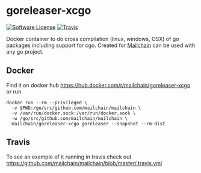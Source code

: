 # goreleaser-xcgo

[![Software License](https://img.shields.io/badge/license-MIT-brightgreen.svg?style=for-the-badge)](/LICENSE.md)
[![Travis](https://img.shields.io/travis/com/mailchain/goreleaser-xcgo/master.svg?style=for-the-badge)](https://travis-ci.com/mailchain/goreleaser-xcgo)

Docker container to do cross compilation (linux, windows, OSX) of go packages including support for cgo. Created for [Mailchain](https://github.com/mailchain/mailchain) can be used with any go project.

## Docker

Find it on docker hub https://hub.docker.com/r/mailchain/goreleaser-xcgo or run 
```
docker run --rm --privileged \
  -v $PWD:/go/src/github.com/mailchain/mailchain \
  -v /var/run/docker.sock:/var/run/docker.sock \
  -w /go/src/github.com/mailchain/mailchain \
  mailchain/goreleaser-xcgo goreleaser --snapshot --rm-dist
```

## Travis

To see an example of it running in travis check out https://github.com/mailchain/mailchain/blob/master/.travis.yml

